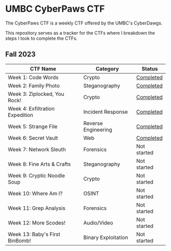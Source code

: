 # UMBC CyberPaws CTF
The CyberPaws CTF is a weekly CTF offered by the UMBC's CyberDawgs.

This repository serves as a tracker for the CTFs where I breakdown the steps I took to complete the CTFs.

## Fall 2023
| CTF Name | Category | Status | 
|---       |---       |---     |
| Week 1: Code Words | Crypto | [Completed](Fall-2023/Week1/) |
| Week 2: Family Photo | Steganography | [Completed](Fall-2023/Week2/) |
| Week 3: Ziplocked, You Rock! | Crypto |  [Completed](Fall-2023/Week3/) |
| Week 4: Exfiltration Expedition | Incident Response |  [Completed](Fall-2023/Week4/) |
| Week 5: Strange File | Reverse Engineering |  [Completed](Fall-2023/Week5/) |
| Week 6: Secret Vault | Web |  [Completed](Fall-2023/Week6/) |
| Week 7: Network Sleuth | Forensics |  Not started |
| Week 8: Fine Arts & Crafts | Steganography |  Not started |
| Week 9: Cryptic Noodle Soup | Crypto |  Not started |
| Week 10: Where Am I? | OSINT |  Not started |
| Week 11: Grep Analysis | Forensics |  Not started |
| Week 12: More Scodes! | Audio/Video |  Not started |
| Week 13: Baby's First BinBomb! | Binary Exploitation |  Not started |